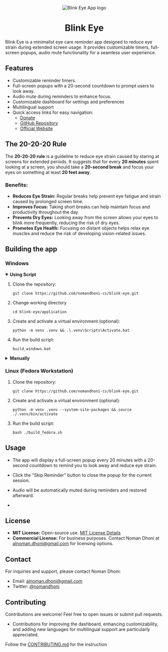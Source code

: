 <p align="center">
  <img src="https://raw.githubusercontent.com/nomandhoni-cs/blink-eye/master/application/Assets/blink-eye-logo.png" alt="Blink Eye App logo">
</p>
<h1 align="center">Blink Eye</h1>

Blink Eye is a minimalist eye care reminder app designed to reduce eye strain during extended screen usage. It provides customizable timers, full-screen popups, audio mute functionality for a seamless user experience.

## Features

- Customizable reminder timers.
- Full-screen popups with a 20-second countdown to prompt users to look away.
- Audio mute during reminders to enhance focus.
- Customizable dashboard for settings and preferences
- Multilingual support
- Quick access links for easy navigation:
  - [Donate](https://www.buymeacoffee.com/nomandhoni)
  - [GitHub Repository](https://github.com/nomandhoni-cs/blink-eye)
  - [Official Website](https://blinkeye.vercel.app/)

## The 20-20-20 Rule

The **20-20-20 rule** is a guideline to reduce eye strain caused by staring at screens for extended periods. It suggests that for every **20 minutes** spent looking at a screen, you should take a **20-second break** and focus your eyes on something at least **20 feet away**.

### Benefits:

- **Reduces Eye Strain:** Regular breaks help prevent eye fatigue and strain caused by prolonged screen time.
- **Improves Focus:** Taking short breaks can help maintain focus and productivity throughout the day.
- **Prevents Dry Eyes:** Looking away from the screen allows your eyes to blink more frequently, reducing the risk of dry eyes.
- **Promotes Eye Health:** Focusing on distant objects helps relax eye muscles and reduce the risk of developing vision-related issues.


## Building the app

### Windows

<details open>

<summary><b>Using Script</b></summary></h4>

1. Clone the repository:

    ```console
    git clone https://github.com/nomandhoni-cs/blink-eye.git
    ```

2. Change working directory

    ```console
    cd blink-eye/application
    ```
3. Create and activate a virtual environment (optional):

    ```console
    python -m venv .venv && .\.venv\Scripts\Activate.bat
    ```

4. Run the build script:

    ```console
    build_windows.bat
    ```

</details>


<details>

<summary><b>Manually</b></summary></h4>

1. Clone the repository:

    ```console
    git clone https://github.com/nomandhoni-cs/blink-eye.git
    ```

2. Change working directory:
    ```console
    cd blink-eye/application
    ```

3. Create and activate a virtual environment (optional):
    ```console
    python -m venv .venv && .\.venv\Scripts\Activate.bat
    ```

4. Install the dependencies

    ```console
    pip install -r REQUIREMENTS.txt
    ```
    
5. Run the Application

    ```console
    python blink-eye.py
    ```

6. If you want to make `.exe` by yourself

    ```console
    pyinstaller --name BlinkEye --onefile --windowed --icon="./assets/blink-eye-logo.ico" --add-data="./assets/*;./assets" --add-data="./font/*;./font" --add-data="./data/*;./data" --hidden-import plyer.platforms.win.notification --clean main.py
    ```

</details>

### Linux (Fedora Workstation)

1. Clone the repository:

    ```console
    git clone https://github.com/nomandhoni-cs/blink-eye.git
    ```

2. Create and activate a virtual environment (optional):

    ```console
    python -m venv .venv --system-site-packages && source ./.venv/bin/activate
    ```

3. Run the build script:

    ```console
    bash ./build_fedora.sh
    ```


## Usage

- The app will display a full-screen popup every 20 minutes with a 20-second countdown to remind you to look away and reduce eye strain.

- Click the "Skip Reminder" button to close the popup for the current session.

- Audio will be automatically muted during reminders and restored afterward.
  
- 

## License

- **MIT License:** Open-source use. [MIT License Details](./LICENSE.txt)
- **Commercial License:** For business purposes. Contact Noman Dhoni at [alnoman.dhoni@gmail.com](mailto:alnoman.dhoni@gmail.com?subject=Blink%20Eye:%20) for licensing options.

## Contact

For inquiries and support, please contact Noman Dhoni:

- Email: [alnoman.dhoni@gmail.com](mailto:alnoman.dhoni@gmail.com?subject=Blink%20Eye:%20)
- Twitter: [@nomandhoni](https://twitter.com/nomandhoni/)

## Contributing

Contributions are welcome! Feel free to open issues or submit pull requests.

- Contributions for improving the dashboard, enhancing customizability, and adding new languages for multilingual support are particularly appreciated.

Follow the [CONTRIBUTING.md](./CONTRIBUTING.md) for the instruction

